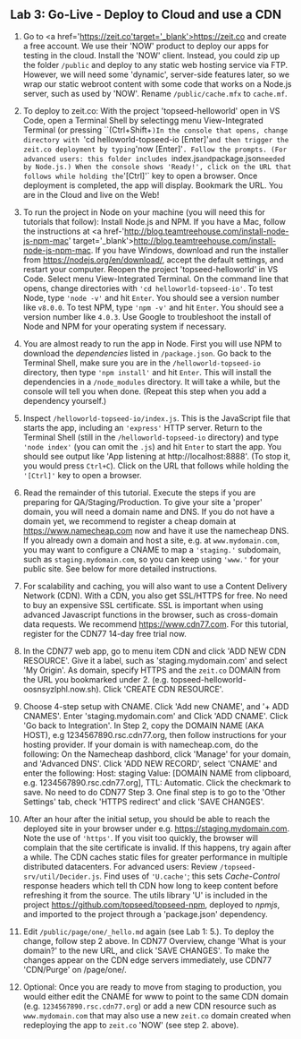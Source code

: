 ## Lab 3: Go-Live - Deploy to Cloud and use a CDN

1. Go to <a href='https://zeit.co'target='_blank'>https://zeit.co</a> and create a free account. We use their 'NOW' product to deploy our apps for testing in the cloud. Install the 'NOW' client.
Instead, you could zip up the folder `/public` and deploy to any
static web hosting service via FTP. However, we will need some 'dynamic', server-side features later, so we wrap our static webroot content with some code that works on a Node.js server, such as used by 'NOW'.
Rename `/public/cache.mfx` to `cache.mf`.

2. To deploy to zeit.co: With the project 'topseed-helloworld' open in VS Code, open a Terminal Shell by selectingg menu View-Integrated Terminal (or pressing ``(Ctrl+Shift+`)In the console that opens, change directory with `'cd helloworld-topseed-io [Enter]'` and then trigger the zeit.co deployment by typing `'now [Enter]'`. Follow the prompts. (For advanced users: this folder includes `index.js` and `package.json` needed by Node.js.) When the console shows 'Ready!', click on the URL that follows while holding the `'[Ctrl]'` key to open a browser. Once deployment is completed, the app will display. Bookmark the URL. You are in the Cloud and live on the Web!

3. To run the project in Node on your machine (you will need this for tutorials that follow): Install Node.js and NPM. If you have a Mac, follow the instructions at <a href-'http://blog.teamtreehouse.com/install-node-js-npm-mac' target='_blank'>http://blog.teamtreehouse.com/install-node-js-npm-mac</a>. If you have Windows, download and run the installer from <a href='https://nodejs.org/en/download/' target='_blank'>https://nodejs.org/en/download/</a>, accept the default settings, and restart your computer. Reopen the project 'topseed-helloworld' in VS Code. Select menu View-Integrated Terminal. On the command line that opens, change directories with `'cd helloworld-topseed-io'`. To test Node, type `'node -v'` and hit `Enter`. You should see a version number like `v8.0.0`. To test NPM, type `'npm -v'` and hit `Enter`. You should see a version number like `4.0.3`. Use Google to troubleshoot the install of Node and NPM for your operating system if necessary. 

4. You are almost ready to run the app in Node. First you will use NPM to download the _dependencies_ listed in `/package.json`. Go back to the Terminal Shell, make sure you are in the `/helloworld-topseed-io` directory, then type `'npm install'` and hit `Enter`. This will install the dependencies in a `/node_modules` directory. It will take a while, but the console will tell you when done. (Repeat this step when you add a dependency yourself.)

5. Inspect `/helloworld-topseed-io/index.js`. This is the JavaScript file that starts the app, including an `'express'` HTTP server. Return to the Terminal Shell (still in the `/helloworld-topseed-io` directory) and type `'node index'` (you can omit the `.js`) and hit `Enter` to start the app. You should see output like 'App listening at http://localhost:8888'. (To stop it, you would press `Ctrl+C`). Click on the URL that follows while holding the `'[Ctrl]'` key to open a browser.

6. Read the remainder of this tutorial. Execute the steps if you are preparing for QA/Staging/Production. To give your site a 'proper' domain, you will need a domain name and DNS. If you do not have a domain yet, we recommend to register a cheap domain at <a href='https://www.namecheap.com/' target='_blank'>https://www.namecheap.com</a> now and have it use the namecheap DNS.
If you already own a domain and host a site, e.g. at `www.mydomain.com`, you may want to configure a CNAME to map a `'staging.'` subdomain, such as `staging.mydomain.com`, so you can keep using `'www.'` for your public site. See below for more detailed instructions. 

7. For scalability and caching, you will also want to use a Content Delivery Network (CDN). With a CDN, you also get SSL/HTTPS for free. No need to buy an expensive SSL certificate. SSL is important when using advanced Javascript functions in the browser, such as cross-domain data requests. We recommend <a href='https://www.cdn77.com' target='_blank'>https://www.cdn77.com</a>. For this tutorial, register for the CDN77 14-day free trial now.

8. In the CDN77 web app, go to menu item CDN and click 'ADD NEW CDN RESOURCE'. Give it a label, such as 'staging.mydomain.com' and select 'My Origin'. As domain, specify HTTPS and the `zeit.co` DOMAIN from the URL you bookmarked under 2. (e.g. topseed-helloworld-oosnsyzlphl.now.sh). Click 'CREATE CDN RESOURCE'.

9. Choose 4-step setup with CNAME. Click 'Add new CNAME', and '+ ADD CNAMES'. Enter 'staging.mydomain.com' and Click 'ADD CNAME'. Click 'Go back to Integration'. In Step 2, copy the DOMAIN NAME (AKA HOST), e.g 1234567890.rsc.cdn77.org, then follow instructions for your hosting provider. If your domain is with namecheap.com, do the following:
On the Namecheap dashbord, click 'Manage' for your domain, and 'Advanced DNS'. Click 'ADD NEW RECORD', select 'CNAME' and enter the following: Host: staging Value: [DOMAIN NAME from clipboard, e.g. 1234567890.rsc.cdn77.org], TTL: Automatic. Click the checkmark to save. No need to do CDN77 Step 3. One final step is to go to the 'Other Settings' tab, check 'HTTPS redirect' and click 'SAVE CHANGES'.

10. After an hour after the initial setup, you should be able to reach the deployed site in your browser under e.g. <a href='https://staging.mydomain.com' target='_blank'>https://staging.mydomain.com</a>. Note the use of `'https'`. If you visit too quickly, the browser will complain that the site certificate is invalid. If this happens, try again after a while. The CDN caches static files for greater performance in multiple distributed datacenters. For advanced users: Review `/topseed-srv/util/Decider.js`. Find uses of `'U.cache'`; this sets _Cache-Control_ response headers which tell th CDN how long to keep content before refreshing it from the source. The utils library 'U' is included in the project https://github.com/topseed/topseed-npm, deployed to _npmjs_, and imported to the project through a 'package.json' dependency. 

11. Edit `/public/page/one/_hello.md` again (see Lab 1: 5.). To deploy the change, follow step 2 above. In CDN77 Overview, change 'What is your domain?' to the new URL, and click 'SAVE CHANGES'. To make the changes appear on the CDN edge servers immediately, use CDN77 'CDN/Purge' on /page/one/.

12. Optional: Once you are ready to move from staging to production, you would either edit the CNAME for www to point to the same CDN domain (e.g. `1234567890.rsc.cdn77.org`) or add a new CDN resource such as `www.mydomain.com` that may also use a new `zeit.co` domain created when redeploying the app to `zeit.co` 'NOW' (see step 2. above).

